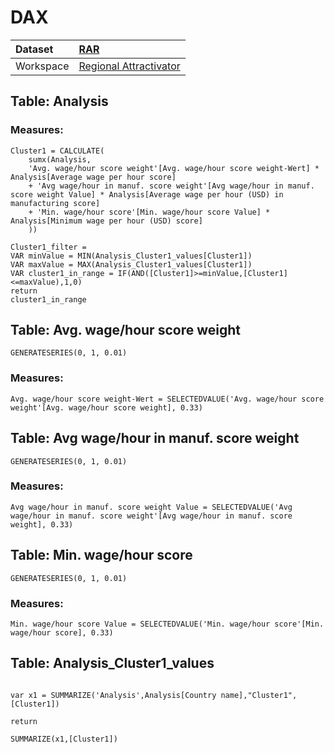 



# DAX

|Dataset|[RAR](./../RAR.md)|
| :--- | :--- |
|Workspace|[Regional Attractivator](../../Workspaces/Regional-Attractivator.md)|

## Table: Analysis

### Measures:


```dax
Cluster1 = CALCULATE(
    sumx(Analysis, 
    'Avg. wage/hour score weight'[Avg. wage/hour score weight-Wert] * Analysis[Average wage per hour score] 
    + 'Avg wage/hour in manuf. score weight'[Avg wage/hour in manuf. score weight Value] * Analysis[Average wage per hour (USD) in manufacturing score]
    + 'Min. wage/hour score'[Min. wage/hour score Value] * Analysis[Minimum wage per hour (USD) score]
    ))
```



```dax
Cluster1_filter = 
VAR minValue = MIN(Analysis_Cluster1_values[Cluster1])
VAR maxValue = MAX(Analysis_Cluster1_values[Cluster1])
VAR cluster1_in_range = IF(AND([Cluster1]>=minValue,[Cluster1]<=maxValue),1,0)
return
cluster1_in_range
```


## Table: Avg. wage/hour score weight


```dax
GENERATESERIES(0, 1, 0.01)
```


### Measures:


```dax
Avg. wage/hour score weight-Wert = SELECTEDVALUE('Avg. wage/hour score weight'[Avg. wage/hour score weight], 0.33)
```


## Table: Avg wage/hour in manuf. score weight


```dax
GENERATESERIES(0, 1, 0.01)
```


### Measures:


```dax
Avg wage/hour in manuf. score weight Value = SELECTEDVALUE('Avg wage/hour in manuf. score weight'[Avg wage/hour in manuf. score weight], 0.33)
```


## Table: Min. wage/hour score


```dax
GENERATESERIES(0, 1, 0.01)
```


### Measures:


```dax
Min. wage/hour score Value = SELECTEDVALUE('Min. wage/hour score'[Min. wage/hour score], 0.33)
```


## Table: Analysis_Cluster1_values


```dax

var x1 = SUMMARIZE('Analysis',Analysis[Country name],"Cluster1",[Cluster1])

return

SUMMARIZE(x1,[Cluster1])
```

